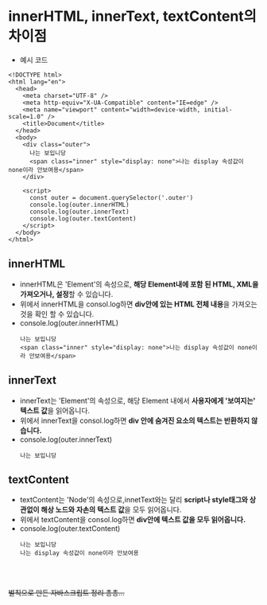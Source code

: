 # innerHTML, innerText, textContent의 차이점
- 예시 코드
```
<!DOCTYPE html>
<html lang="en">
  <head>
    <meta charset="UTF-8" />
    <meta http-equiv="X-UA-Compatible" content="IE=edge" />
    <meta name="viewport" content="width=device-width, initial-scale=1.0" />
    <title>Document</title>
  </head>
  <body>
    <div class="outer">
      나는 보입니당
      <span class="inner" style="display: none">나는 display 속성값이 none이라 안보여용</span>
    </div>

    <script>
      const outer = document.querySelector('.outer')
      console.log(outer.innerHTML)
      console.log(outer.innerText)
      console.log(outer.textContent)
    </script>
  </body>
</html>
```


## innerHTML
- innerHTML은 'Element'의 속성으로, **해당 Element내에 포함 된 HTML, XML을 가져오거나, 설정**할 수 있습니다.
- 위에서 innerHTML을 consol.log하면 **div안에 있는 HTML 전체 내용**을 가져오는 것을 확인 할 수 있습니다.
- console.log(outer.innerHTML)
  ```
  나는 보입니당
  <span class="inner" style="display: none">나는 display 속성값이 none이라 안보여용</span>
  ```

## innerText
- innerText는 'Element'의 속성으로, 해당 Element 내에서 **사용자에게 '보여지는' 텍스트 값**을 읽어옵니다.
- 위에서 innerText을 consol.log하면 **div 안에 숨겨진 요소의 텍스트는 반환하지 않습니다.**
- console.log(outer.innerText)
  ```
  나는 보입니당
  ```

## textContent
- textContent는 'Node'의 속성으로,innetText와는 달리 **script나 style태그와 상관없이 해상 노드와 자손의 텍스트 값**을 모두 읽어옵니다.
- 위에서 textContent을 consol.log하면 **div안에 텍스트 값을 모두 읽어옵니다.**
- console.log(outer.textContent)
  ```
  나는 보입니당
  나는 display 속성값이 none이라 안보여용
  ```
<br>
<br>

~~벌칙으로 만든 자바스크립트 정리 총총...~~